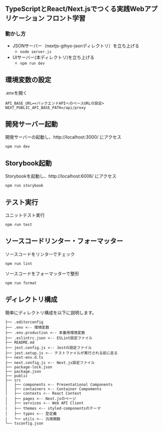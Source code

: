 ## TypeScriptとReact/Next.jsでつくる実践Webアプリケーション フロント学習

### 動かし方
- JSONサーバー（nextjs-gihyo-jsonディレクトリ）を立ち上げる
  - `node server.js`
- UIサーバー(本ディレクトリ)を立ち上げる
  - `npm run dev`


## 環境変数の設定

.envを開く

```
API_BASE_URL=<バックエンドAPIへのベースURLの設定>
NEXT_PUBLIC_API_BASE_PATH=/api/proxy
```

## 開発サーバー起動

開発サーバーの起動し、http://localhost:3000/ にアクセス

```
npm run dev
```

## Storybook起動

Storybookを起動し、http://localhost:6006/ にアクセス

```
npm run storybook
```

## テスト実行

ユニットテスト実行

```
npm run test
```

## ソースコードリンター・フォーマッター

ソースコードをリンターでチェック

```
npm run lint
```

ソースコードをフォーマッターで整形

```
npm run format
```

## ディレクトリ構成

簡単にディレクトリ構成を以下に説明します。

```
├── .editorconfig
├── .env <-- 環境変数
├── .env.production <-- 本番用環境変数
├── .eslintrc.json <-- ESLint設定ファイル
├── README.md
├── jest.config.js <-- Jestの設定ファイル
├── jest.setup.js <-- テストファイルが実行される前に走る
├── next-env.d.ts
├── next.config.js <-- Next.js設定ファイル
├── package-lock.json
├── package.json
├── public
├── src
│   ├── components <-- Presentational Components
│   ├── containers <-- Container Compoments
│   ├── contexts <-- React Context
│   ├── pages <-- Next.jsのページ
│   ├── services <-- Web API Client
│   ├── themes <-- styled-componentsのテーマ
│   ├── types <-- 型定義
│   └── utils <-- 汎用関数
└── tsconfig.json
```
